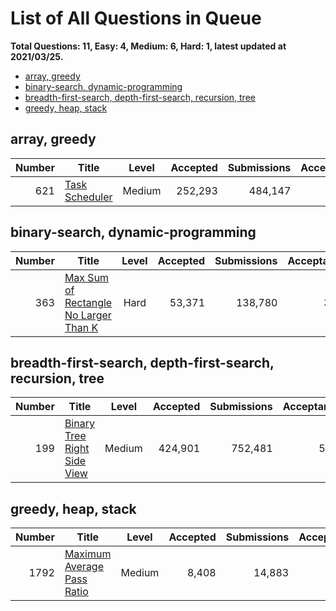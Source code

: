 # List of All Questions in Queue

**Total Questions: 11, Easy: 4, Medium: 6, Hard: 1, latest updated at 2021/03/25.**

- [array, greedy](#array-greedy)
- [binary-search, dynamic-programming](#binary-search-dynamic-programming)
- [breadth-first-search, depth-first-search, recursion, tree](#breadth-first-search-depth-first-search-recursion-tree)
- [greedy, heap, stack](#greedy-heap-stack)

## array, greedy

|Number|                            Title                             |Level |Accepted|Submissions|Acceptance|
|-----:|--------------------------------------------------------------|:----:|-------:|----------:|---------:|
|   621|[Task Scheduler](https://leetcode.com/problems/task-scheduler)|Medium| 252,293|    484,147|       52%|


## binary-search, dynamic-programming

|Number|                                                   Title                                                    |Level|Accepted|Submissions|Acceptance|
|-----:|------------------------------------------------------------------------------------------------------------|:---:|-------:|----------:|---------:|
|   363|[Max Sum of Rectangle No Larger Than K](https://leetcode.com/problems/max-sum-of-rectangle-no-larger-than-k)|Hard |  53,371|    138,780|       38%|


## breadth-first-search, depth-first-search, recursion, tree

|Number|                                         Title                                          |Level |Accepted|Submissions|Acceptance|
|-----:|----------------------------------------------------------------------------------------|:----:|-------:|----------:|---------:|
|   199|[Binary Tree Right Side View](https://leetcode.com/problems/binary-tree-right-side-view)|Medium| 424,901|    752,481|       56%|


## greedy, heap, stack

|Number|                                        Title                                         |Level |Accepted|Submissions|Acceptance|
|-----:|--------------------------------------------------------------------------------------|:----:|-------:|----------:|---------:|
|  1792|[Maximum Average Pass Ratio](https://leetcode.com/problems/maximum-average-pass-ratio)|Medium|   8,408|     14,883|       56%|


